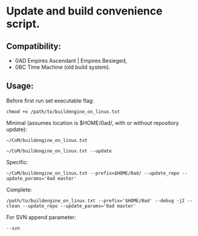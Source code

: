 Update and build convenience script.
=========

Compatibility:
---------
* 0AD Empires Ascendant | Empires Besieged,
* 0BC Time Machine (old build system).


Usage:
---------
Before first run set executable flag:

    chmod +x /path/to/buildengine_on_linux.txt

Minimal (assumes location is $HOME/0ad/, with or without repository update):

    ~/CoM/buildengine_on_linux.txt

    ~/CoM/buildengine_on_linux.txt --update

Specific:

    ~/CoM/buildengine_on_linux.txt --prefix=$HOME/0ad/ --update_repo --update_params='0ad master'

Complete:

    /path/to/buildengine_on_linux.txt --prefix='$HOME/0ad' --debug -j2 --clean --update_repo --update_params='0ad master'

For SVN append parameter:

    --svn


